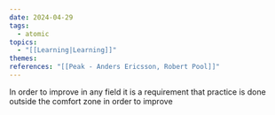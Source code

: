 ```yaml
---
date: 2024-04-29
tags:
  - atomic
topics:
  - "[[Learning|Learning]]"
themes: 
references: "[[Peak - Anders Ericsson, Robert Pool]]"
---
```

In order to improve in any field it is a requirement that practice is done outside the comfort zone in order to improve